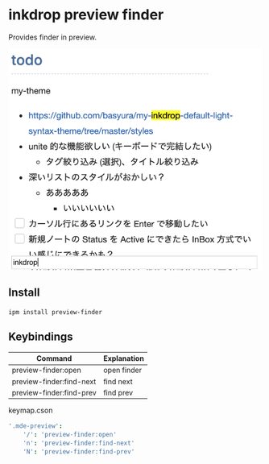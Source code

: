 # inkdrop preview finder

Provides finder in preview.

![Screenshot](https://raw.githubusercontent.com/basyura/inkdrop-preview-finder/master/images/screenshot.png)

## Install

```
ipm install preview-finder
```

## Keybindings

| Command                  | Explanation |
| ------------------------ | ----------- |
| preview-finder:open      | open finder |
| preview-finder:find-next | find next   |
| preview-finder:find-prev | find prev   |


keymap.cson

```cson
'.mde-preview':
    '/': 'preview-finder:open'
    'n': 'preview-finder:find-next'
    'N': 'preview-finder:find-prev'
```
